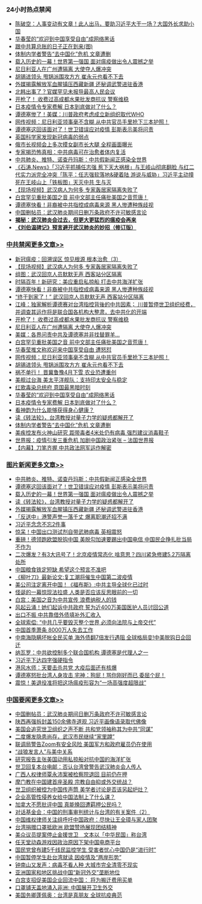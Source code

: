 <div class="catlist">
<h3>24小时热点禁闻</h3>
<ul>
<li><a href="https://github.com/fqnews/bnews/blob/master/cbnews/20200411/1310333.md">陈破空：人事变动有文章！此人出马，要助习近平大干一场？大国外长求助小国 </a></li>
<li><a href="https://github.com/fqnews/bnews/blob/master/cbnews/20200411/1310423.md">华春莹的“欢迎到中国享受自由”成网络黑话</a></li>
<li><a href="https://github.com/fqnews/bnews/blob/master/ccpdope/20200411/1310340.md">跟中共算总账的日子正在到来(图)</a></li>
<li><a href="https://github.com/fqnews/bnews/blob/master/cbnews/20200411/1310395.md">体制内学者警告“去中国化”危机 文章遭删</a></li>
<li><a href="https://github.com/fqnews/bnews/blob/master/topimagenews/20200411/1310463.md">载入历史的一幕！世界第一强国 面对瘟疫做出令人震撼之举</a></li>
<li><a href="https://github.com/fqnews/bnews/blob/master/cbnews/20200411/1310545.md">尼日利亚人在广州遭隔离 大使夺人爆冲突</a></li>
<li><a href="https://github.com/fqnews/bnews/blob/master/cbnews/20200411/1310491.md">胡锡进领头 甩锅派围攻方方 崔永元也看不下去</a></li>
<li><a href="https://github.com/fqnews/bnews/blob/master/topimagenews/20200411/1310310.md">外媒揭露解放军血腥镇压西藏新疆 还秘调武警进驻香港</a></li>
<li><a href="https://github.com/fqnews/bnews/blob/master/cnnews/20200411/1310588.md">北韩出事了？官媒罕见未报导最高人民会议</a></li>
<li><a href="https://github.com/fqnews/bnews/blob/master/cbnews/20200411/1310563.md">开枪了！ 收费过高成都水果批发商抗议 警察维稳</a></li>
<li><a href="https://github.com/fqnews/bnews/blob/master/comments/20200411/1310192.md">日本疫情令专家费解 日本到底做对了什么？</a></li>
<li><a href="https://github.com/fqnews/bnews/blob/master/cnnews/20200411/1310444.md">谭德塞惨了！美媒：川普政府考虑成立新组织取代WHO</a></li>
<li><a href="https://github.com/fqnews/bnews/blob/master/cbnews/20200411/1310492.md">网传视频：尼日利亚领事毫不含糊 从中共官员手里抢下三本护照！</a></li>
<li><a href="https://github.com/fqnews/bnews/blob/master/topimagenews/20200411/1310561.md">谭德塞这回该面对了！世卫错误应对疫情 彭斯表示美将问责</a></li>
<li><a href="https://github.com/fqnews/bnews/blob/master/cnnews/20200411/1310479.md">英国科学家发现新冠病毒的弱点</a></li>
<li><a href="https://github.com/fqnews/bnews/blob/master/baitai/20200411/1310576.md">俄市长视频会上多次摸女副市长大腿 全程画面曝光</a></li>
<li><a href="https://github.com/fqnews/bnews/blob/master/cnnews/20200411/1310288.md">专家揭恐怖真相：中共病毒可在治愈者体内复活</a></li>
<li><a href="https://github.com/fqnews/bnews/blob/master/topimagenews/20200411/1310562.md">中共肺炎、推特、诺查丹玛斯：中共假新闻正感染全世界</a></li>
<li><a href="https://github.com/fqnews/bnews/blob/master/bannedvideo/20200411/1310338.md">《石涛.News》「习近平抓捕任志强 惹下天大祸根」与王岐山彻底翻脸 与红二代实力派完全冲突「陈平：任志强软落地&amp;硬着陆 游说与威胁」习近平主动撞死在王岐山上「铁板图」天灭中共 生与灭 </a></li>
<li><a href="https://github.com/fqnews/bnews/blob/master/cbnews/20200411/1310596.md">【现场视频】武汉病人为何多 专家轰居家隔离失败了</a></li>
<li><a href="https://github.com/fqnews/bnews/blob/master/cbnews/20200411/1310535.md">白宫罕见重批美国之音 前中文部主任痛批美国之音荒唐！</a></li>
<li><a href="https://github.com/fqnews/bnews/blob/master/cbnews/20200411/1310583.md">谭德塞快看！非裔被中共指控成病毒来源 黑人惨遭种族歧视</a></li>
<li><a href="https://github.com/fqnews/bnews/blob/master/headline/20200411/1310601.md">中国删帖员：武汉肺炎期间日删万条政府不许可敏感言论</a></li>
<li><b><a href="https://github.com/fqnews/bnews/blob/master/comments/20200211/1275071.md" target="_blank">揭秘：武汉肺炎会过去，但更大更猛烈的瘟疫会再来</a></b></li>
<li><b><a href="https://github.com/fqnews/bnews/blob/master/comments/20200207/1272816.md" target="_blank">《刘伯温碑记》预言避开武汉肺炎的妙招（修订版）</a></b></li>
</ul>
</div>

<div class="catlist">
<h3><a href="https://github.com/fqnews/bnews/blob/master/cbnews/" target="_blank">中共禁闻</a><span><a href="https://github.com/fqnews/bnews/blob/master/cbnews/" target="_blank" rel="nofollow">更多文章>></a></span></h3>
<ul>
<li><a href="https://github.com/fqnews/bnews/blob/master/cbnews/20200411/1310607.md" target="_blank">新冠瘟疫：回溯误区 惊见根源 根本治愈（3）</a></li>
<li><a href="https://github.com/fqnews/bnews/blob/master/cbnews/20200411/1310596.md" target="_blank">【现场视频】武汉病人为何多 专家轰居家隔离失败了</a></li>
<li><a href="https://github.com/fqnews/bnews/blob/master/cbnews/20200411/1310595.md" target="_blank">组图：武汉回京人员默默无声 西客站分区隔离</a></li>
<li><a href="https://github.com/fqnews/bnews/blob/master/cbnews/20200411/1310584.md" target="_blank">时隔百年！新研究：美应重启私掠船 打击中共海洋扩张</a></li>
<li><a href="https://github.com/fqnews/bnews/blob/master/cbnews/20200411/1310583.md" target="_blank">谭德塞快看！非裔被中共指控成病毒来源 黑人惨遭种族歧视</a></li>
<li><a href="https://github.com/fqnews/bnews/blob/master/cbnews/20200411/1310571.md" target="_blank">“终于到家了！” 武汉回京人员默默无声 西客站分区隔离</a></li>
<li><a href="https://github.com/fqnews/bnews/blob/master/cbnews/20200411/1310570.md" target="_blank">江峰：独家解析谭德赛对台湾指控背後的中共因素； 川普暂停世卫组织经费，并调查其运作将是联合国各机构大整肃，去中共化的开端</a></li>
<li><a href="https://github.com/fqnews/bnews/blob/master/cbnews/20200411/1310563.md" target="_blank">开枪了！ 收费过高成都水果批发商抗议 警察维稳</a></li>
<li><a href="https://github.com/fqnews/bnews/blob/master/cbnews/20200411/1310545.md" target="_blank">尼日利亚人在广州遭隔离 大使夺人爆冲突</a></li>
<li><a href="https://github.com/fqnews/bnews/blob/master/cbnews/20200411/1310536.md" target="_blank">美媒：各界问责中共及谭德塞并非找替罪羊…</a></li>
<li><a href="https://github.com/fqnews/bnews/blob/master/cbnews/20200411/1310535.md" target="_blank">白宫罕见重批美国之音 前中文部主任痛批美国之音荒唐！</a></li>
<li><a href="https://github.com/fqnews/bnews/blob/master/cbnews/20200411/1310502.md" target="_blank">华春莹推文称欢迎来中国享受自由 遭怒怼</a></li>
<li><a href="https://github.com/fqnews/bnews/blob/master/cbnews/20200411/1310492.md" target="_blank">网传视频：尼日利亚领事毫不含糊 从中共官员手里抢下三本护照！</a></li>
<li><a href="https://github.com/fqnews/bnews/blob/master/cbnews/20200411/1310491.md" target="_blank">胡锡进领头 甩锅派围攻方方 崔永元也看不下去</a></li>
<li><a href="https://github.com/fqnews/bnews/blob/master/cbnews/20200411/1310490.md" target="_blank">祸不单行！ 晋冀鲁豫4月下雪 农业恐遭重创</a></li>
<li><a href="https://github.com/fqnews/bnews/blob/master/cbnews/20200411/1310464.md" target="_blank">美舰过台海 美太平洋舰队：支持印太安全与稳定</a></li>
<li><a href="https://github.com/fqnews/bnews/blob/master/cbnews/20200411/1310428.md" target="_blank">红歌毒染总统府 意国最黑暗时刻</a></li>
<li><a href="https://github.com/fqnews/bnews/blob/master/cbnews/20200411/1310423.md" target="_blank">华春莹的“欢迎到中国享受自由”成网络黑话</a></li>
<li><a href="https://github.com/fqnews/bnews/blob/master/comments/20200411/1310192.md" target="_blank">日本疫情令专家费解 日本到底做对了什么？</a></li>
<li><a href="https://github.com/fqnews/bnews/blob/master/cbnews/20200411/1310418.md" target="_blank">看神韵为什么能够获得身心健康？</a></li>
<li><a href="https://github.com/fqnews/bnews/blob/master/comments/20200411/1310189.md" target="_blank">读《转法轮》，台湾教授对量子力学的疑惑都解开了</a></li>
<li><a href="https://github.com/fqnews/bnews/blob/master/cbnews/20200411/1310395.md" target="_blank">体制内学者警告“去中国化”危机 文章遭删</a></li>
<li><a href="https://github.com/fqnews/bnews/blob/master/cbnews/20200411/1310393.md" target="_blank">美疾控发布火神山研究 距带毒者4米处仍有病毒 强烈建议消毒鞋子</a></li>
<li><a href="https://github.com/fqnews/bnews/blob/master/cbnews/20200411/1310392.md" target="_blank">世界报：疫情引发三重危机 加剧中国政治紧张 &#8211; 法国世界报</a></li>
<li><a href="https://github.com/fqnews/bnews/blob/master/cbnews/20200411/1310385.md" target="_blank">【内幕】刀笔齐握 中共政法网军运作解密</a></li>

</ul>
</div>
<div class="catlist">
<h3><a href="https://github.com/fqnews/bnews/blob/master/topimagenews/" target="_blank">图片新闻</a><span><a href="https://github.com/fqnews/bnews/blob/master/topimagenews/" target="_blank" rel="nofollow">更多文章>></a></span></h3>
<ul>
<li><a href="https://github.com/fqnews/bnews/blob/master/topimagenews/20200411/1310562.md" target="_blank">中共肺炎、推特、诺查丹玛斯：中共假新闻正感染全世界</a></li>
<li><a href="https://github.com/fqnews/bnews/blob/master/topimagenews/20200411/1310561.md" target="_blank">谭德塞这回该面对了！世卫错误应对疫情 彭斯表示美将问责</a></li>
<li><a href="https://github.com/fqnews/bnews/blob/master/topimagenews/20200411/1310463.md" target="_blank">载入历史的一幕！世界第一强国 面对瘟疫做出令人震撼之举</a></li>
<li><a href="https://github.com/fqnews/bnews/blob/master/comments/20200411/1310189.md" target="_blank">读《转法轮》，台湾教授对量子力学的疑惑都解开了</a></li>
<li><a href="https://github.com/fqnews/bnews/blob/master/topimagenews/20200411/1310310.md" target="_blank">外媒揭露解放军血腥镇压西藏新疆 还秘调武警进驻香港</a></li>
<li><a href="https://github.com/fqnews/bnews/blob/master/topimagenews/20200411/1310296.md" target="_blank">「反送中」港警声誉一落千丈 爆离职潮还招不满</a></li>
<li><a href="https://github.com/fqnews/bnews/blob/master/topimagenews/20200411/1310206.md" target="_blank">习近平念念不忘2件事</a></li>
<li><a href="https://github.com/fqnews/bnews/blob/master/topimagenews/20200410/1310163.md" target="_blank">惊呆！中国出口测试剂自带武肺病毒 英相震怒</a></li>
<li><a href="https://github.com/fqnews/bnews/blob/master/topimagenews/20200410/1310133.md" target="_blank">重磅！德领跑欧盟脱钩中国 美脱勾加速要踢出中国电信 中国民企挣扎批当局不作为</a></li>
<li><a href="https://github.com/fqnews/bnews/blob/master/topimagenews/20200410/1310034.md" target="_blank">二次爆发？有3大讯号了！北京疫情常态化 啥意思？四川紧急修建5.2万隔离处所</a></li>
<li><a href="https://github.com/fqnews/bnews/blob/master/topimagenews/20200410/1309960.md" target="_blank">中国粮食铁定短缺 希望这个预言不准吧</a></li>
<li><a href="https://github.com/fqnews/bnews/blob/master/topimagenews/20200410/1309959.md" target="_blank">《柳叶刀》最新论文:复工潮将催生中国第二波疫情</a></li>
<li><a href="https://github.com/fqnews/bnews/blob/master/topimagenews/20200410/1309958.md" target="_blank">美公司注定离开中国！《福布斯》:中共主导全球化已过时</a></li>
<li><a href="https://github.com/fqnews/bnews/blob/master/topimagenews/20200410/1309957.md" target="_blank">怪诞的一幕惊现法拉盛 人类是否应该反思眼前的一切</a></li>
<li><a href="https://github.com/fqnews/bnews/blob/master/topimagenews/20200410/1309911.md" target="_blank">白宫：美国之音为中共宣传 浪费纳税人的钱</a></li>
<li><a href="https://github.com/fqnews/bnews/blob/master/topimagenews/20200410/1309827.md" target="_blank">风起云涌！她们起诉中共政府 誓为近400万美国医护人员讨回公道</a></li>
<li><a href="https://github.com/fqnews/bnews/blob/master/topimagenews/20200410/1309616.md" target="_blank">出口不振 中共靠借外债填补外汇收入</a></li>
<li><a href="https://github.com/fqnews/bnews/blob/master/topimagenews/20200410/1309606.md" target="_blank">全球索偿: “中共几乎要毁灭整个世界 必须向法院与上帝交代”</a></li>
<li><a href="https://github.com/fqnews/bnews/blob/master/topimagenews/20200409/1309575.md" target="_blank">中国首季萧条 8000万人失去工作</a></li>
<li><a href="https://github.com/fqnews/bnews/blob/master/topimagenews/20200409/1309572.md" target="_blank">中南海隐瞒坏帐全民买单 海外债翻7倍发行遇阻 全球格局变!中美脱钩日企回迁</a></li>
<li><a href="https://github.com/fqnews/bnews/blob/master/topimagenews/20200409/1309540.md" target="_blank">纳瓦罗：中共欲控制多个联合国机构 谭德塞是代理人之一</a></li>
<li><a href="https://github.com/fqnews/bnews/blob/master/topimagenews/20200409/1309403.md" target="_blank">习近平下达四字强硬指令</a></li>
<li><a href="https://github.com/fqnews/bnews/blob/master/topimagenews/20200409/1309322.md" target="_blank">港风水师：天要击杀共党 大疫后面还有核爆</a></li>
<li><a href="https://github.com/fqnews/bnews/blob/master/topimagenews/20200409/1309255.md" target="_blank">谭德塞怒批台湾人身攻击 宅神：狗屁！骂你刚好而已 委屈个屁！</a></li>
<li><a href="https://github.com/fqnews/bnews/blob/master/topimagenews/20200409/1309239.md" target="_blank">震惊！美退役准将把这场瘟疫形容为“一场高强度超限战”</a></li>

</ul>
</div>
<div class="catlist">
<h3><a href="https://github.com/fqnews/bnews/blob/master/headline/" target="_blank">中国要闻</a><span><a href="https://github.com/fqnews/bnews/blob/master/headline/" target="_blank" rel="nofollow">更多文章>></a></span></h3>
<ul>
<li><a href="https://github.com/fqnews/bnews/blob/master/headline/20200411/1310601.md" target="_blank">中国删帖员：武汉肺炎期间日删万条政府不许可敏感言论</a></li>
<li><a href="https://github.com/fqnews/bnews/blob/master/headline/20200411/1310600.md" target="_blank">陕西再强拆封盖150余佛寺道观 习近平画像语录取代佛像</a></li>
<li><a href="https://github.com/fqnews/bnews/blob/master/headline/20200411/1310507.md" target="_blank">美国会追究世卫组织之声不断 共和党领袖称其为中共“同谋”</a></li>
<li><a href="https://github.com/fqnews/bnews/blob/master/headline/20200411/1310506.md" target="_blank">二度爆发隐患尚存，武汉市民继续“家里蹲”</a></li>
<li><a href="https://github.com/fqnews/bnews/blob/master/headline/20200411/1310436.md" target="_blank">联调局警告Zoom有安全风险 美国军方和政府雇员仍在使用</a></li>
<li><a href="https://github.com/fqnews/bnews/blob/master/headline/20200411/1310424.md" target="_blank">“战狼发言人”与美中关系</a></li>
<li><a href="https://github.com/fqnews/bnews/blob/master/headline/20200411/1310396.md" target="_blank">研究报告主张美国动用私掠船对抗中国的海洋扩张</a></li>
<li><a href="https://github.com/fqnews/bnews/blob/master/headline/20200411/1310348.md" target="_blank">世卫回复本台电邮：否认台湾曾警告武汉肺炎会人传人</a></li>
<li><a href="https://github.com/fqnews/bnews/blob/master/headline/20200411/1310302.md" target="_blank">广西人权律师覃永沛案被检察院退回 目前仍在押</a></li>
<li><a href="https://github.com/fqnews/bnews/blob/master/headline/20200411/1310301.md" target="_blank">摩门教在中国建首座圣殿 宗教自由抑或外交统战？</a></li>
<li><a href="https://github.com/fqnews/bnews/blob/master/headline/20200411/1310292.md" target="_blank">世卫组织被控为中国传声筒      美学者讨论是否该另起炉灶？</a></li>
<li><a href="https://github.com/fqnews/bnews/blob/master/headline/20200411/1310291.md" target="_blank">企业高管性侵养女给中国法制上了什么课？</a></li>
<li><a href="https://github.com/fqnews/bnews/blob/master/headline/20200411/1310280.md" target="_blank">加拿大不愿批评中国    真能换回遭羁押公民吗？</a></li>
<li><a href="https://github.com/fqnews/bnews/blob/master/headline/20200411/1310260.md" target="_blank">对话基金会：中国的刑事审判统计与台湾的有关案件（2）</a></li>
<li><a href="https://github.com/fqnews/bnews/blob/master/headline/20200411/1310259.md" target="_blank">中国维权律师关注组呼吁中国政府：尽快让王全璋与家人团聚</a></li>
<li><a href="https://github.com/fqnews/bnews/blob/master/headline/20200411/1310230.md" target="_blank">台湾捐赠口罩抵欧洲   欧盟赞扬展现团结精神</a></li>
<li><a href="https://github.com/fqnews/bnews/blob/master/headline/20200411/1310229.md" target="_blank">美众议员提案停止金援世卫　文本以「中华民国」称台湾</a></li>
<li><a href="https://github.com/fqnews/bnews/blob/master/headline/20200411/1310200.md" target="_blank">任天堂动森游戏因政治原因下架中国电商平台</a></li>
<li><a href="https://github.com/fqnews/bnews/blob/master/headline/20200411/1310199.md" target="_blank">国民党曾布建5千线民监控学生  受害者忧心中国仍是“进行时”</a></li>
<li><a href="https://github.com/fqnews/bnews/blob/master/headline/20200411/1310198.md" target="_blank">中国暂停学生赴台湾就读   因疫情及“两岸形势”</a></li>
<li><a href="https://github.com/fqnews/bnews/blob/master/headline/20200410/1310178.md" target="_blank">钟南山又发声：病毒不看人种 大城市完全清零不现实</a></li>
<li><a href="https://github.com/fqnews/bnews/blob/master/headline/20200410/1310177.md" target="_blank">亚洲国家和地区挑战中国“新冠外交”垄断地位</a></li>
<li><a href="https://github.com/fqnews/bnews/blob/master/headline/20200410/1310176.md" target="_blank">白宫支招促美国企业回流中国： 将为搬迁费用买单</a></li>
<li><a href="https://github.com/fqnews/bnews/blob/master/headline/20200410/1310175.md" target="_blank">口罩铺天盖地涌入非洲: 中国展开卫生外交</a></li>
<li><a href="https://github.com/fqnews/bnews/blob/master/headline/20200410/1310174.md" target="_blank">美国务卿蓬佩奥：台湾是真朋友 全球抗疫典范</a></li>

</ul>
</div>